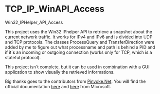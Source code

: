 # TCP_IP_WinAPI_Access
Win32_IPHelper_API_Access

This project uses the Win32 IPhelper API to retrieve a snapshot about the current network traffic. It works for IPv4 and IPv6 and is divided into UDP and TCP protocols.
The classes ProcessQuery and TransferDirection were added by me to figure out what processname and path is behind a PID and if it´s an incoming or outgoing connection (works only for TCP, which is a stateful protocol). 

This project isn´t complete, but it can be used in combination with a GUI application to show visually the retrieved informations.

Big thanks goes to the contributors from [Pinvoke.Net](https://www.pinvoke.net/default.aspx/iphlpapi/GetExtendedTcpTable.html). 
You will find the official documentation [here](https://docs.microsoft.com/en-us/windows/win32/api/iphlpapi/nf-iphlpapi-getextendedudptable) and [here](https://docs.microsoft.com/en-us/windows/win32/api/iphlpapi/nf-iphlpapi-getextendedtcptable) from Microsoft. 
